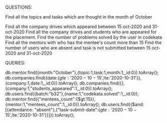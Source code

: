 QUESTIONS:

Find all the topics and tasks which are thought in the month of October

Find all the company drives which appeared between 15 oct-2020 and 31-oct-2020
Find all the company drives and students who are appeared for the placement.
Find the number of problems solved by the user in codekata
Find all the mentors with who has the mentee's count more than 15
Find the number of users who are absent and task is not submitted  between 15 oct-2020 and 31-oct-2020


QUERIES:

db.mentor.find({month:"October"},{topic:1,task:1,month:1,_id:0}).toArray();
db.companies.find({date:{$gte:'2020-10-15',$lte:'2020-10-31'}},{company:1,date:1,_id:0}).toArray();
db.companies.find({},{company:1,"students_appeared":1,_id:0}).toArray();
db.users.find({batch:"b32"},{name:1,"codekata.solved":1,_id:0});
db.mentor.find({"mentees_count":{$gt:15}},{mentor:1,"mentees_count":1,_id:0}).toArray();
db.users.find({$and:[{attendance: "absent"},{"task-submit-date":{$gte:'2020-10-15',$lte:'2020-10-31'}}]}).toArray();
